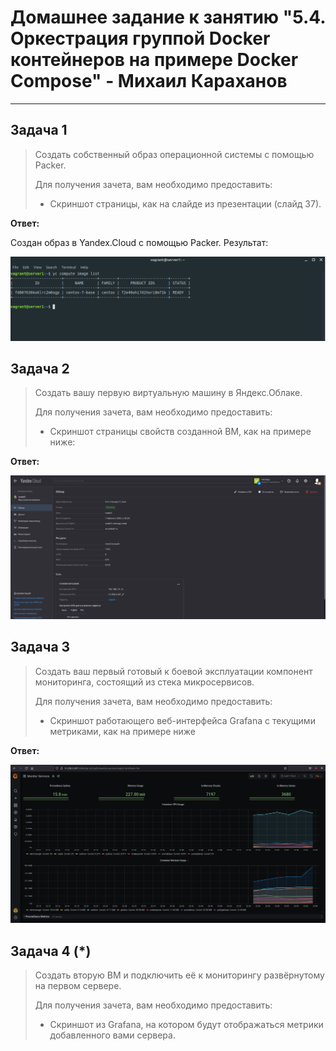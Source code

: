 # Домашнее задание к занятию "5.4. Оркестрация группой Docker контейнеров на примере Docker Compose" - Михаил Караханов

---

## Задача 1

>Создать собственный образ операционной системы с помощью Packer.
>
>Для получения зачета, вам необходимо предоставить:
>
>- Скриншот страницы, как на слайде из презентации (слайд 37).

**Ответ:**

Создан образ в Yandex.Cloud с помощью Packer. Результат:

![yc_image_list](/img/yc_image_list.png "Image list")

## Задача 2

>Создать вашу первую виртуальную машину в Яндекс.Облаке.
>
>Для получения зачета, вам необходимо предоставить:
>
>- Скриншот страницы свойств созданной ВМ, как на примере ниже:

**Ответ:**

![yc_vm_state](/img/yc_vm_state.png "VM State in Yandex.Cloud")

## Задача 3

>Создать ваш первый готовый к боевой эксплуатации компонент мониторинга, состоящий из стека микросервисов.
>
>Для получения зачета, вам необходимо предоставить:
>
>- Скриншот работающего веб-интерфейса Grafana с текущими метриками, как на примере ниже

**Ответ:**

![yc_grafana_state](/img/yc_grafana_state.png "Grafana dashboard")

## Задача 4 (*)

>Создать вторую ВМ и подключить её к мониторингу развёрнутому на первом сервере.
>
>Для получения зачета, вам необходимо предоставить:
>
>- Скриншот из Grafana, на котором будут отображаться метрики добавленного вами сервера.
